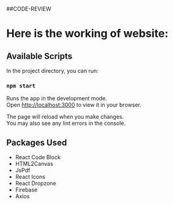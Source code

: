 ##CODE-REVIEW

# Here is the working of website:


## Available Scripts

In the project directory, you can run:

### `npm start`

Runs the app in the development mode.\
Open [http://localhost:3000](http://localhost:3000) to view it in your browser.

The page will reload when you make changes.\
You may also see any lint errors in the console.

## Packages Used
- React Code Block
- HTML2Canvas
- JsPdf
- React Icons
- React Dropzone
- Firebase
- Axios
